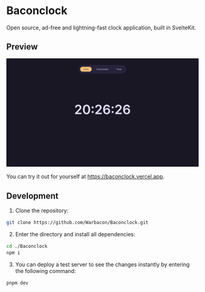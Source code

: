 # Baconclock

Open source, ad-free and lightning-fast clock application, built in SvelteKit.

## Preview

![Preview](assets/preview.png)

You can try it out for yourself at https://baconclock.vercel.app.

## Development

1. Clone the repository:

```bash
git clone https://github.com/Warbacon/Baconclock.git
```

2. Enter the directory and install all dependencies:

```bash
cd ./Baconclock
npm i
```

3. You can deploy a test server to see the changes instantly by entering the following command:

```bash
pnpm dev
```
